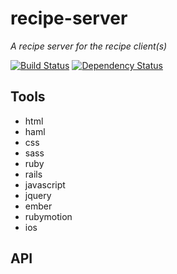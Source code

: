 # recipe-server

*A recipe server for the recipe client(s)*

[![Build Status](https://travis-ci.org/wrburgess/recipe-server.png)](https://travis-ci.org/wrburgess/recipe-server)
[![Dependency Status](https://gemnasium.com/wrburgess/recipe-server.png)](https://gemnasium.com/wrburgess/recipe-server)

## Tools

* html
* haml
* css
* sass
* ruby
* rails
* javascript
* jquery
* ember
* rubymotion
* ios

## API

